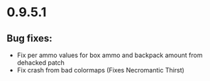 # 0.9.5.1

## Bug fixes:
  - Fix per ammo values for box ammo and backpack amount from dehacked patch
  - Fix crash from bad colormaps (Fixes Necromantic Thirst)